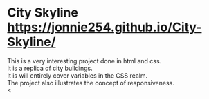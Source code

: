 ﻿# City Skyline<br> https://jonnie254.github.io/City-Skyline/
This is a very interesting project done in html and css.<br>
It is a replica of city buildings.<br>
It is will entirely cover variables in the CSS realm.<br>
The project also illustrates the concept of responsiveness.<br><
